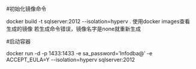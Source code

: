 #初始化镜像命令

docker build -t sqlserver:2012 --isolation=hyperv .
使用docker images查看生成的镜像
若生成命令错误，镜像名字是none就重新生成

#启动容器

docker run -d -p 1433:1433 -e sa_password=’Infodba@’ -e ACCEPT_EULA=Y --isolation=hyperv sqlserver:2012
